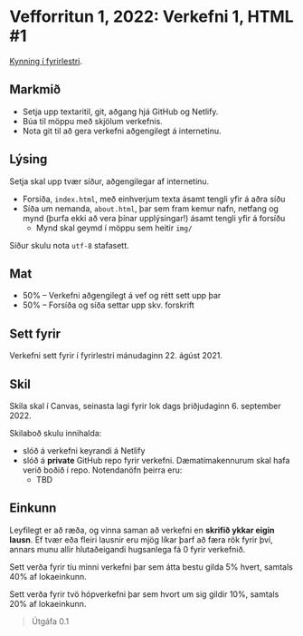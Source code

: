 # Vefforritun 1, 2022: Verkefni 1, HTML #1

[Kynning í fyrirlestri](https://youtu.be/).

## Markmið

* Setja upp textaritil, git, aðgang hjá GitHub og Netlify.
* Búa til möppu með skjölum verkefnis.
* Nota git til að gera verkefni aðgengilegt á internetinu.

## Lýsing

Setja skal upp tvær síður, aðgengilegar af internetinu.

* Forsíða, `index.html`, með einhverjum texta ásamt tengli yfir á aðra síðu
* Síða um nemanda, `about.html`, þar sem fram kemur nafn, netfang og mynd (þurfa ekki að vera þínar upplýsingar!) ásamt tengli yfir á forsíðu
  * Mynd skal geymd í möppu sem heitir `img/`

Síður skulu nota `utf-8` stafasett.

## Mat

* 50% – Verkefni aðgengilegt á vef og rétt sett upp þar
* 50% – Forsíða og síða settar upp skv. forskrift

## Sett fyrir

Verkefni sett fyrir í fyrirlestri mánudaginn 22. ágúst 2021.

## Skil

Skila skal í Canvas, seinasta lagi fyrir lok dags þriðjudaginn 6. september 2022.

Skilaboð skulu innihalda:

* slóð á verkefni keyrandi á Netlify
* slóð á **private** GitHub repo fyrir verkefni. Dæmatímakennurum skal hafa verið boðið í repo. Notendanöfn þeirra eru:
  * TBD

## Einkunn

Leyfilegt er að ræða, og vinna saman að verkefni en **skrifið ykkar eigin lausn**. Ef tvær eða fleiri lausnir eru mjög líkar þarf að færa rök fyrir því, annars munu allir hlutaðeigandi hugsanlega fá 0 fyrir verkefnið.

Sett verða fyrir tíu minni verkefni þar sem átta bestu gilda 5% hvert, samtals 40% af lokaeinkunn.

Sett verða fyrir tvö hópverkefni þar sem hvort um sig gildir 10%, samtals 20% af lokaeinkunn.

> Útgáfa 0.1
